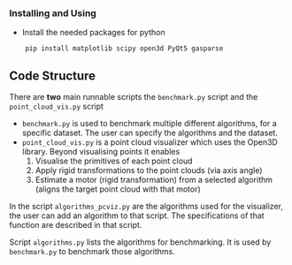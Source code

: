 
### Installing and Using

- Install the needed packages for python

```shell
    pip install matplotlib scipy open3d PyQt5 gasparse
```

## Code Structure

There are **two** main runnable scripts the `benchmark.py` script and the `point_cloud_vis.py` script

- `benchmark.py` is used to benchmark multiple different algorithms, for a specific dataset. The user can specify the algorithms and the dataset.
- `point_cloud_vis.py` is a point cloud visualizer which uses the Open3D library. Beyond visualising points it enables
    1. Visualise the primitives of each point cloud
    1. Apply rigid transformations to the point clouds (via axis angle)
    1. Estimate a motor (rigid transformation) from a selected algorithm (aligns the target point cloud with that motor) 

In the script `algorithms_pcviz.py` are the algorithms used for the visualizer, the user can add an algorithm to that script. The specifications of that function are described in that script.

Script `algorithms.py` lists the algorithms for benchmarking. It is used by `benchmark.py` to benchmark those algorithms.
